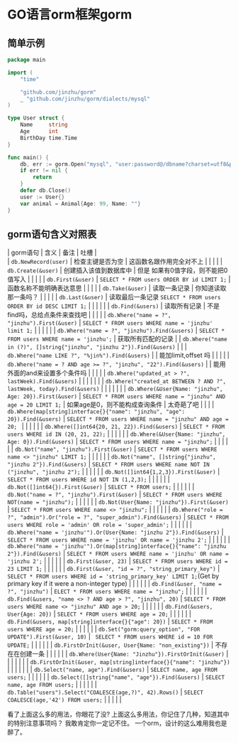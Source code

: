 # GO语言orm框架gorm

## 简单示例

```go
package main

import (
	"time"

	"github.com/jinzhu/gorm"
	_ "github.com/jinzhu/gorm/dialects/mysql"
)

type User struct {
	Name     string
	Age      int
	BirthDay time.Time
}

func main() {
	db, err := gorm.Open("mysql", "user:password@/dbname?charset=utf8&parseTime=True&loc=Local")
	if err != nil {
		return
	}
	defer db.Close()
    user := User{}
    var animal = Animal{Age: 99, Name: ""}
}
```

## gorm语句含义对照表

| gorm语句                                                                                    | 含义                                                                                                               | 备注                  | 吐槽    |  
| `db.NewRecord(user)`                                                                      | 检查主键是否为空                                                                                                         | 这函数名跟作用完全对不上        |       |                                                                        |     |
| `db.Create(&user)`                                                                        | 创建插入该值到数据库中                                                                                                      | 但是 如果有0值字段，则不能把0值写入 |       |                                                                        |     |
| `db.First(&user)`                                                                         | `SELECT * FROM users ORDER BY id LIMIT 1;`                                                                       | 函数名称不能明确表达意思        |       |                                                                        |     |
| `db.Take(&user)`                                                                          | 读取一条记录                                                                                                           | 你知道读取那一条吗？          |       |                                                                        |     |
| `db.Last(&user)`                                                                          | 读取最后一条记录 `SELECT * FROM users ORDER BY id DESC LIMIT 1;`                                                         |                     |       |                                                                        |     |
| `db.Find(&users)`                                                                         | 读取所有记录                                                                                                           | 不是find吗，总给点条件来查找吧   |       |                                                                        |     |
| `db.Where("name = ?", "jinzhu").First(&user)`                                             | `SELECT * FROM users WHERE name = 'jinzhu' limit 1;`                                                             |                     |       |                                                                        |     |
| `db.Where("name = ?", "jinzhu").Find(&users)`                                             | `SELECT * FROM users WHERE name = 'jinzhu';`                                                                     | 获取所有匹配的记录           |       | `db.Where("name in (?)", []string{"jinzhu", "jinzhu 2"}).Find(&users)` |     |
| `db.Where("name LIKE ?", "%jin%").Find(&users)`                                           |                                                                                                                  | 能加limit,offset 吗    |       |                                                                        |     |
| `db.Where("name = ? AND age >= ?", "jinzhu", "22").Find(&users)`                          |                                                                                                                  | 能用外面的and来设置多个条件吗    |       |                                                                        |     |
| `db.Where("updated_at > ?", lastWeek).Find(&users)`                                       |                                                                                                                  |                     |       |                                                                        |     |
| `db.Where("created_at BETWEEN ? AND ?", lastWeek, today).Find(&users)`                    |                                                                                                                  |                     |       |                                                                        |     |
| `db.Where(&User{Name: "jinzhu", Age: 20}).First(&user)`                                   | `SELECT * FROM users WHERE name = "jinzhu" AND age = 20 LIMIT 1;`                                                | 如果age是0，则不能构成查询条件   | 太奇葩了吧 |                                                                        |     |
| `db.Where(map[string]interface{}{"name": "jinzhu", "age": 20}).Find(&users)`              | `SELECT * FROM users WHERE name = "jinzhu" AND age = 20; `                                                       |                     |       |                                                                        |     |
| `db.Where([]int64{20, 21, 22}).Find(&users)`                                              | `SELECT * FROM users WHERE id IN (20, 21, 22);`                                                                  |                     |       |                                                                        |     |
| `db.Where(&User{Name: "jinzhu", Age: 0}).Find(&users)`                                    | `SELECT * FROM users WHERE name = "jinzhu";`                                                                     |                     |       |                                                                        |     |
| `db.Not("name", "jinzhu").First(&user)`                                                   | `SELECT * FROM users WHERE name <> "jinzhu" LIMIT 1;`                                                            |                     |       |                                                                        |     |
| `db.Not("name", []string{"jinzhu", "jinzhu 2"}).Find(&users)`                             | `SELECT * FROM users WHERE name NOT IN ("jinzhu", "jinzhu 2");`                                                  |                     |       |                                                                        |     |
| `db.Not([]int64{1,2,3}).First(&user)`                                                     | `SELECT * FROM users WHERE id NOT IN (1,2,3);`                                                                   |                     |       |                                                                        |     |
| `db.Not([]int64{}).First(&user)`                                                          | `SELECT * FROM users;`                                                                                           |                     |       |                                                                        |     |
| `db.Not("name = ?", "jinzhu").First(&user)`                                               | `SELECT * FROM users WHERE NOT(name = "jinzhu");`                                                                |                     |       |                                                                        |     |
| `db.Not(User{Name: "jinzhu"}).First(&user)`                                               | `SELECT * FROM users WHERE name <> "jinzhu";`                                                                    |                     |       |                                                                        |     |
| `db.Where("role = ?", "admin").Or("role = ?", "super_admin").Find(&users)`                | `SELECT * FROM users WHERE role = 'admin' OR role = 'super_admin';`                                              |                     |       |                                                                        |     |
| `db.Where("name = 'jinzhu'").Or(User{Name: "jinzhu 2"}).Find(&users)`                     | `SELECT * FROM users WHERE name = 'jinzhu' OR name = 'jinzhu 2';`                                                |                     |       |                                                                        |     |
| `db.Where("name = 'jinzhu'").Or(map[string]interface{}{"name": "jinzhu 2"}).Find(&users)` | `SELECT * FROM users WHERE name = 'jinzhu' OR name = 'jinzhu 2';`                                                |                     |       |                                                                        |     |
| `db.First(&user, 23)`                                                                     | `SELECT * FROM users WHERE id = 23 LIMIT 1;`                                                                     |                     |       |                                                                        |     |
| `db.First(&user, "id = ?", "string_primary_key")`                                         | `SELECT * FROM users WHERE id = 'string_primary_key' LIMIT 1;`(Get by primary key if it were a non-integer type) |                     |       |                                                                        |     |
| `db.Find(&user, "name = ?", "jinzhu")`                                                    | `ELECT * FROM users WHERE name = "jinzhu";`                                                                      |                     |       |                                                                        |     |
| `db.Find(&users, "name <> ? AND age > ?", "jinzhu", 20)`                                  | `SELECT * FROM users WHERE name <> "jinzhu" AND age > 20;`                                                       |                     |       |                                                                        |     |
| `db.Find(&users, User{Age: 20})`                                                          | `SELECT * FROM users WHERE age = 20;`                                                                            |                     |       |                                                                        |     |
| `db.Find(&users, map[string]interface{}{"age": 20})`                                      | `SELECT * FROM users WHERE age = 20;`                                                                            |                     |       |                                                                        |     |
| `db.Set("gorm:query_option", "FOR UPDATE").First(&user, 10)`                              | ` SELECT * FROM users WHERE id = 10 FOR UPDATE;`                                                                 |                     |       |                                                                        |     |
| `db.FirstOrInit(&user, User{Name: "non_existing"})`                                       | 不存在在创建一条                                                                                                         |                     |       |                                                                        |     |
| `db.Where(User{Name: "Jinzhu"}).FirstOrInit(&user)`                                       |                                                                                                                  |                     |       |                                                                        |     |
| `db.FirstOrInit(&user, map[string]interface{}{"name": "jinzhu"})`                         |                                                                                                                  |                     |       |                                                                        |     |
| `db.Select("name, age").Find(&users)`                                                     | `SELECT name, age FROM users;`                                                                                   |                     |       |                                                                        |     |
| `db.Select([]string{"name", "age"}).Find(&users)`                                         | `SELECT name, age FROM users;`                                                                                   |                     |       |                                                                        |     |
| `db.Table("users").Select("COALESCE(age,?)", 42).Rows()`                                  | `SELECT COALESCE(age,'42') FROM users;`                                                                          |                     |       |                                                                        |     |


看了上面这么多的用法，你眼花了没?
上面这么多用法，你记住了几种，知道其中的特别注意事项吗？
我敢肯定你一定记不住。
一个orm，设计的这么难用我也是醉了。